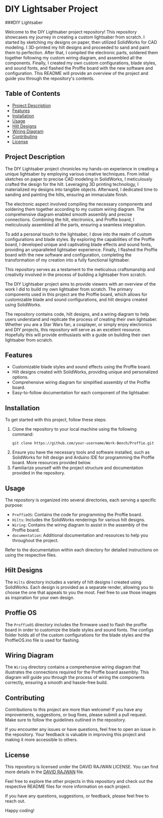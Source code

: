 # DIY Lightsaber Project

###DIY Lightsaber

Welcome to the DIY Lightsaber project repository! This repository showcases my journey in creating a custom lightsaber from scratch. I started by sketching my designs on paper, then utilized SolidWorks for CAD modeling. I 3D-printed my hilt designs and proceeded to sand and paint them to perfection. After that, I compiled the electronic parts, soldered them together following my custom wiring diagram, and assembled all the components. Finally, I created my own custom configurations, blade styles, and sound fonts, and flashed the Proffie board with the new software and configuration. This README will provide an overview of the project and guide you through the repository's contents.

## Table of Contents

- [Project Description](#project-description)
- [Features](#features)
- [Installation](#installation)
- [Usage](#usage)
- [Hilt Designs](#hilt-designs)
- [Wiring Diagram](#wiring-diagram)
- [Contributing](#contributing)
- [License](#license)

## Project Description

The DIY Lightsaber project chronicles my hands-on experience in creating a unique lightsaber by employing various creative techniques. From initial sketches on paper to precise CAD modeling in SolidWorks, I meticulously crafted the design for the hilt. Leveraging 3D printing technology, I materialized my designs into tangible objects. Afterward, I dedicated time to sanding and painting the hilts, ensuring an immaculate finish.

The electronic aspect involved compiling the necessary components and soldering them together according to my custom wiring diagram. The comprehensive diagram enabled smooth assembly and precise connections. Combining the hilt, electronics, and Proffie board, I meticulously assembled all the parts, ensuring a seamless integration.

To add a personal touch to the lightsaber, I dove into the realm of custom configurations and blade styles. By exploring the capabilities of the Proffie board, I developed unique and captivating blade effects and sound fonts, providing an unparalleled lightsaber experience. Finally, I flashed the Proffie board with the new software and configuration, completing the transformation of my creation into a fully functional lightsaber.

This repository serves as a testament to the meticulous craftsmanship and creativity involved in the process of building a lightsaber from scratch.

The DIY Lightsaber project aims to provide viewers with an overview of the work I did to build my own lightsaber from scratch. The primary components used in this project are the Proffie board, which allows for customizable blade and sound configurations, and hilt designs created using SolidWorks.

The repository contains code, hilt designs, and a wiring diagram to help users understand and replicate the process of creating their own lightsaber. Whether you are a Star Wars fan, a cosplayer, or simply enjoy electronics and DIY projects, this repository will serve as an excellent resource. Hopefully this will provide enthusiasts with a guide on building their own lightsaber from scratch.

## Features

- Customizable blade styles and sound effects using the Proffie board.
- Hilt designs created with SolidWorks, providing unique and personalized options.
- Comprehensive wiring diagram for simplified assembly of the Proffie board.
- Easy-to-follow documentation for each component of the lightsaber.

## Installation

To get started with this project, follow these steps:

1. Clone the repository to your local machine using the following command:
   ```
   git clone https://github.com/your-username/Work-Bench/Proffie.git
   ```
2. Ensure you have the necessary tools and software installed, such as SolidWorks for hilt design and Arduino IDE for programming the Proffie board. More resources provided below.
3. Familiarize yourself with the project structure and documentation provided in the repository.

## Usage

The repository is organized into several directories, each serving a specific purpose:

- `ProffieOS`: Contains the code for programming the Proffie board.
- `Hilts`: Includes the SolidWorks renderings for various hilt designs.
- `Wiring`: Contains the wiring diagram to assist in the assembly of the Proffie board.
- `documentation`: Additional documentation and resources to help you throughout the project.

Refer to the documentation within each directory for detailed instructions on using the respective files.

## Hilt Designs

The `Hilts` directory includes a variety of hilt designs I created using SolidWorks. Each design is provided as a separate render, allowing you to choose the one that appeals to you the most. Feel free to use those images as inspiration for your own design. 

## Proffie OS

The `ProffieOS` directory includes the firmware used to flash the proffie board in order to customize the blade styles and sound fonts.
The configs folder holds all of the custom configurations for the blade styles and the ProffieOS.ino file is used for flashing. 

## Wiring Diagram

The `Wiring` directory contains a comprehensive wiring diagram that illustrates the connections required for the Proffie board assembly. This diagram will guide you through the process of wiring the components correctly, ensuring a smooth and hassle-free build.

## Contributing

Contributions to this project are more than welcome! If you have any improvements, suggestions, or bug fixes, please submit a pull request. Make sure to follow the guidelines outlined in the repository.

If you encounter any issues or have questions, feel free to open an issue in the repository. Your feedback is valuable in improving this project and making it more accessible to others.

## License

This repository is licensed under the DAVID RAJWAN LICENSE. You can find more details in the [DAVID RAJWAN](DR) file.

Feel free to explore the other projects in this repository and check out the respective README files for more information on each project.

If you have any questions, suggestions, or feedback, please feel free to reach out.

Happy coding!